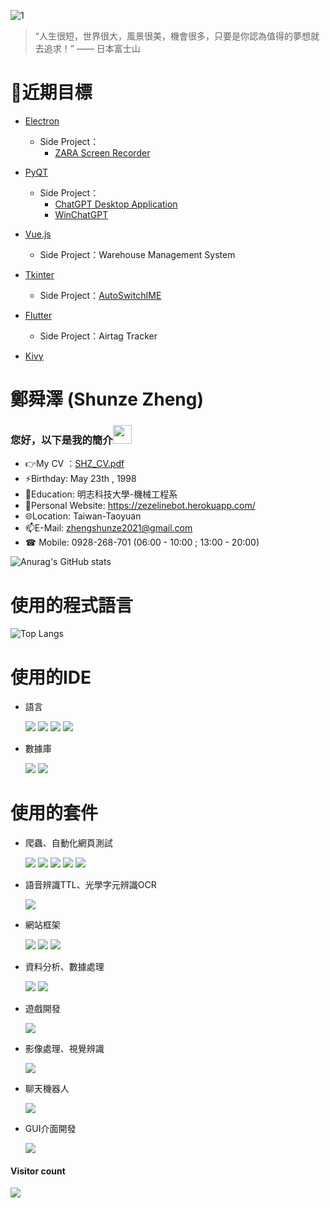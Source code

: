 ![1](https://user-images.githubusercontent.com/77151276/160334959-fb45326c-c954-4d03-b238-93cda94c717c.jpeg)

> “人生很短，世界很大，風景很美，機會很多，只要是你認為值得的夢想就去追求！”  —— 日本富士山


# 🚩近期目標

- [Electron](https://github.com/zhengshunze/Electron_practice)
  - Side Project：
     - [ZARA Screen Recorder](https://github.com/zhengshunze/ZARA_Screen_Recorder)
- [PyQT](https://github.com/zhengshunze/PyQT_practice)
  - Side Project：
     - [ChatGPT Desktop Application](https://github.com/zhengshunze/ChatGPT_Desktop_Application)
     - [WinChatGPT](https://github.com/zhengshunze/WinChatGPT) 

- [Vue.js](https://github.com/zhengshunze/Vue_js_practice)
  - Side Project：Warehouse Management System
- [Tkinter](https://github.com/zhengshunze/tkinter_practice)
     - Side Project：[AutoSwitchIME](https://github.com/zhengshunze/AutoSwitchIME)
- [Flutter](https://github.com/zhengshunze/Flutter_Practice)
  - Side Project：Airtag Tracker
- [Kivy](https://github.com/zhengshunze/kivy)

#  鄭舜澤 (Shunze Zheng)
###  您好，以下是我的簡介<img src="https://raw.githubusercontent.com/iampavangandhi/iampavangandhi/master/gifs/Hi.gif" width="30px">
 - 👉My CV ：[SHZ_CV.pdf](https://drive.google.com/file/d/1wGzHs-KVt7voDcF7LRl3iypjqWElrxWv/view?usp=sharing)
 - ⚡Birthday: May 23th , 1998
 - 🌱Education: 明志科技大學-機械工程系
 - 🚀Personal Website: https://zezelinebot.herokuapp.com/
 - 🌐Location: Taiwan-Taoyuan
 - 📫E-Mail: zhengshunze2021@gmail.com
 - ☎ Mobile: 0928-268-701 (06:00 - 10:00 ; 13:00 - 20:00)

![Anurag's GitHub stats](https://github-readme-stats.vercel.app/api?username=zhengshunze&show_icons=true&theme=tokyonight)



#  使用的程式語言
 ![Top Langs](https://github-readme-stats.vercel.app/api/top-langs/?username=zhengshunze&hide=javascript,css,scss,html&theme=tokyonight)

# 使用的IDE

- 語言

   ![](https://img.shields.io/badge/Pycharm-FFFFFF)
   ![](https://img.shields.io/badge/Xcode-FFFFFF)
   ![](https://img.shields.io/badge/VSCODE-FFFFFF)
   ![](https://img.shields.io/badge/Visual%20Studio-FFFFFF)
   
- 數據庫

   ![](https://img.shields.io/badge/MySQL-FFFFFF)
   ![](https://img.shields.io/badge/Mongodb-FFFFFF)
   
#  使用的套件
- 爬蟲、自動化網頁測試

    ![](https://img.shields.io/badge/bs4-FFFFFF)
    ![](https://img.shields.io/badge/requests-FFFFFF)
    ![](https://img.shields.io/badge/requests--html-FFFFFF)
    ![](https://img.shields.io/badge/selenium-FFFFFF)
    ![](https://img.shields.io/badge/urllib3-FFFFFF)

- 語音辨識TTL、光學字元辨識OCR

    ![](https://img.shields.io/badge/google--cloud--vision-FFFFFF)

- 網站框架

   ![](https://img.shields.io/badge/Jinja2-FFFFFF)
   ![](https://img.shields.io/badge/Flask-FFFFFF)
   ![](https://img.shields.io/badge/jupyterlab-FFFFFF)

- 資料分析、數據處理

   ![](https://img.shields.io/badge/numpy-FFFFFF)
   ![](https://img.shields.io/badge/pandas-FFFFFF)

- 遊戲開發

   ![](https://img.shields.io/badge/pygame-FFFFFF)

- 影像處理、視覺辨識

  ![](https://img.shields.io/badge/Opencv-FFFFFF)

- 聊天機器人

   ![](https://img.shields.io/badge/line--bot--sdk-FFFFFF)
   
- GUI介面開發

   ![](https://img.shields.io/badge/Tkinter-FFFFFF)
<div > 
  <h4>Visitor count</h4>
  <img src="https://profile-counter.glitch.me/zhengshunze/count.svg" />
</div>

